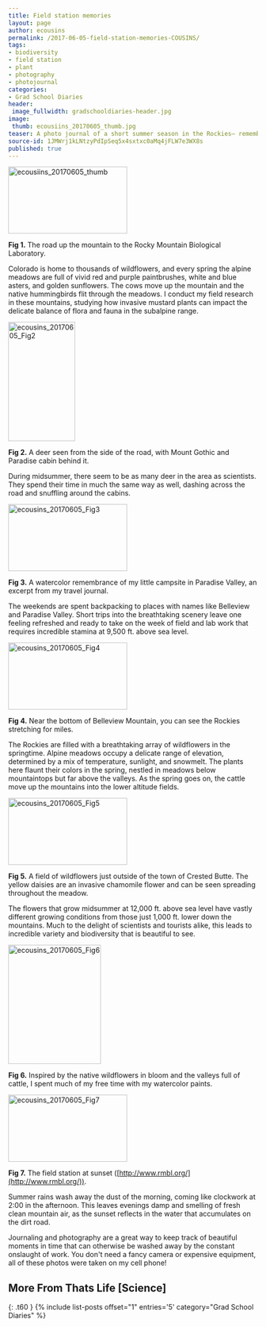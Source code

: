 ```yaml
---
title: Field station memories
layout: page
author: ecousins
permalink: /2017-06-05-field-station-memories-COUSINS/
tags:
- biodiversity
- field station
- plant
- photography
- photojournal
categories:
- Grad School Diaries
header:
 image_fullwidth: gradschooldiaries-header.jpg
image:
 thumb: ecousiins_20170605_thumb.jpg
teaser: A photo journal of a short summer season in the Rockies– remembering to take in the beauty around the science.
source-id: 1JMWrj1kLNtzyPdIpSeq5x4sxtxc0aMq4jFLW7e3WX8s
published: true
---
```


<a data-flickr-embed="true"  href="https://www.flickr.com/photos/139839751@N06/34936501912/in/dateposted-friend/" title="ecousiins_20170605_thumb"><img src="https://c1.staticflickr.com/5/4216/34936501912_ff25eb98fd_m.jpg" width="240" height="135" alt="ecousiins_20170605_thumb"></a><script async src="//embedr.flickr.com/assets/client-code.js" charset="utf-8"></script>

**Fig 1.** The road up the mountain to the Rocky Mountain Biological Laboratory.

Colorado is home to thousands of wildflowers, and every spring the alpine meadows are full of vivid red and purple paintbrushes, white and blue asters, and golden sunflowers. The cows move up the mountain and the native hummingbirds flit through the meadows. I conduct my field research in these mountains, studying how invasive mustard plants can impact the delicate balance of flora and fauna in the subalpine range. 

<a data-flickr-embed="true"  href="https://www.flickr.com/photos/139839751@N06/34714111630/in/dateposted-friend/" title="ecousins_20170605_Fig2"><img src="https://c1.staticflickr.com/5/4247/34714111630_fdb8f809ff_m.jpg" width="135" height="240" alt="ecousins_20170605_Fig2"></a><script async src="//embedr.flickr.com/assets/client-code.js" charset="utf-8"></script>

**Fig 2.** A deer seen from the side of the road, with Mount Gothic and Paradise cabin behind it.

During midsummer, there seem to be as many deer in the area as scientists. They spend their time in much the same way as well, dashing across the road and snuffling around the cabins. 

<a data-flickr-embed="true"  href="https://www.flickr.com/photos/139839751@N06/34714111450/in/dateposted-friend/" title="ecousins_20170605_Fig3"><img src="https://c1.staticflickr.com/5/4201/34714111450_855f17b9c9_m.jpg" width="240" height="135" alt="ecousins_20170605_Fig3"></a><script async src="//embedr.flickr.com/assets/client-code.js" charset="utf-8"></script>

**Fig 3.** A watercolor remembrance of my little campsite in Paradise Valley, an excerpt from my travel journal.

The weekends are spent backpacking to places with names like Belleview and Paradise Valley. Short trips into the breathtaking scenery leave one feeling refreshed and ready to take on the week of field and lab work that requires incredible stamina at 9,500 ft. above sea level.

<a data-flickr-embed="true"  href="https://www.flickr.com/photos/139839751@N06/35100890525/in/dateposted-friend/" title="ecousins_20170605_Fig4"><img src="https://c1.staticflickr.com/5/4266/35100890525_81470d3324_m.jpg" width="240" height="135" alt="ecousins_20170605_Fig4"></a><script async src="//embedr.flickr.com/assets/client-code.js" charset="utf-8"></script>

**Fig 4.** Near the bottom of Belleview Mountain, you can see the Rockies stretching for miles.

The Rockies are filled with a breathtaking array of wildflowers in the springtime. Alpine meadows occupy a delicate range of elevation, determined by a mix of temperature, sunlight, and snowmelt. The plants here flaunt their colors in the spring, nestled in meadows below mountaintops but far above the valleys. As the spring goes on, the cattle move up the mountains   into the lower altitude fields. 

<a data-flickr-embed="true"  href="https://www.flickr.com/photos/139839751@N06/34714118200/in/dateposted-friend/" title="ecousins_20170605_Fig5"><img src="https://c1.staticflickr.com/5/4240/34714118200_b87796b0a6_m.jpg" width="240" height="135" alt="ecousins_20170605_Fig5"></a><script async src="//embedr.flickr.com/assets/client-code.js" charset="utf-8"></script>

**Fig 5.** A field of wildflowers just outside of the town of Crested Butte. The yellow daisies are an invasive chamomile flower and can be seen spreading throughout the meadow.

The flowers that grow midsummer at 12,000 ft. above sea level have vastly different growing conditions from those just 1,000 ft. lower down the mountains. Much to the delight of scientists and tourists alike, this leads to incredible variety and biodiversity that is beautiful to see.

<a data-flickr-embed="true"  href="https://www.flickr.com/photos/139839751@N06/34714118030/in/dateposted-friend/" title="ecousins_20170605_Fig6"><img src="https://c1.staticflickr.com/5/4277/34714118030_a872894973_m.jpg" width="187" height="240" alt="ecousins_20170605_Fig6"></a><script async src="//embedr.flickr.com/assets/client-code.js" charset="utf-8"></script>

**Fig 6.** Inspired by the native wildflowers in bloom and the valleys full of cattle, I spent much of my free time with my watercolor paints.

<a data-flickr-embed="true"  href="https://www.flickr.com/photos/139839751@N06/34714117830/in/dateposted-friend/" title="ecousins_20170605_Fig7"><img src="https://c1.staticflickr.com/5/4239/34714117830_390ab3052c_m.jpg" width="240" height="135" alt="ecousins_20170605_Fig7"></a><script async src="//embedr.flickr.com/assets/client-code.js" charset="utf-8"></script>

**Fig 7.** The field station at sunset ([http://www.rmbl.org/](http://www.rmbl.org/)). 

Summer rains wash away the dust of the morning, coming like clockwork at 2:00 in the afternoon. This leaves evenings damp and smelling of fresh clean mountain air, as the sunset reflects in the water that accumulates on the dirt road.

Journaling and photography are a great way to keep track of beautiful moments in time that can otherwise be washed away by the constant onslaught of work. You don't need a fancy camera or expensive equipment, all of these photos were taken on my cell phone!

## More From Thats Life [Science]
{: .t60 }
{% include list-posts offset="1" entries='5' category="Grad School Diaries" %}
